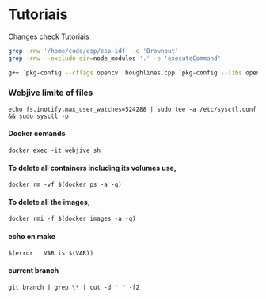 # Tutoriais
Changes check
Tutoriais
```bash
grep -rnw '/home/code/esp/esp-idf' -e 'Brownout'
grep -rnw --exclude-dir=node_modules '.' -e 'executeCommand'
```

```bash
g++ `pkg-config --cflags opencv` houghlines.cpp `pkg-config --libs opencv` -o hough
```

### Webjive limite of files

```
echo fs.inotify.max_user_watches=524288 | sudo tee -a /etc/sysctl.conf && sudo sysctl -p
```
#### Docker comands

```
docker exec -it webjive sh
```

#### To delete all containers including its volumes use,
```
docker rm -vf $(docker ps -a -q)
```
#### To delete all the images,
```
docker rmi -f $(docker images -a -q)
```

#### echo on make
```
$(error   VAR is $(VAR))
```

#### current branch
```
git branch | grep \* | cut -d ' ' -f2
```
